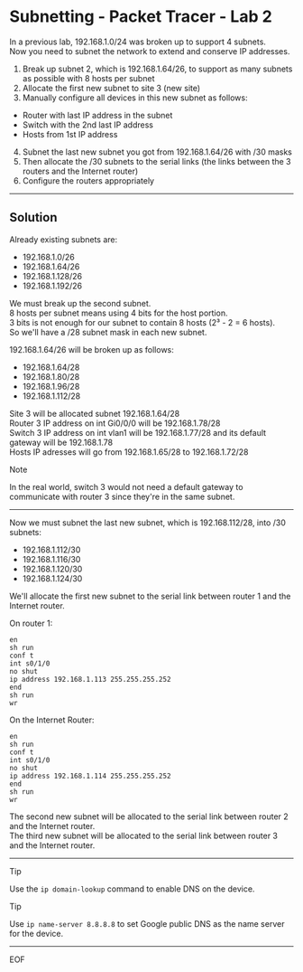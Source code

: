 # Subnetting - Packet Tracer - Lab 2

In a previous lab, 192.168.1.0/24 was broken up to support 4 subnets.  
Now you need to subnet the network to extend and conserve IP addresses.  
1. Break up subnet 2, which is 192.168.1.64/26, to support as many subnets as possible with 8 hosts per subnet
2. Allocate the first new subnet to site 3 (new site)
3. Manually configure all devices in this new subnet as follows:
* Router with last IP address in the subnet
* Switch with the 2nd last IP address
* Hosts from 1st IP address
4. Subnet the last new subnet you got from 192.168.1.64/26 with /30 masks
5. Then allocate the /30 subnets to the serial links (the links between the 3 routers and the Internet router)
6. Configure the routers appropriately

---

## Solution

Already existing subnets are:
- 192.168.1.0/26
- 192.168.1.64/26
- 192.168.1.128/26
- 192.168.1.192/26

We must break up the second subnet.  
8 hosts per subnet means using 4 bits for the host portion.  
3 bits is not enough for our subnet to contain 8 hosts (2³ - 2 = 6 hosts).  
So we'll have a /28 subnet mask in each new subnet. 

192.168.1.64/26 will be broken up as follows:
- 192.168.1.64/28
- 192.168.1.80/28
- 192.168.1.96/28
- 192.168.1.112/28

Site 3 will be allocated subnet 192.168.1.64/28  
Router 3 IP address on int Gi0/0/0 will be 192.168.1.78/28  
Switch 3 IP address on int vlan1 will be 192.168.1.77/28 and its default gateway will be 192.168.1.78  
Hosts IP adresses will go from 192.168.1.65/28 to 192.168.1.72/28  

>[!note]
>In the real world, switch 3 would not need a default gateway to communicate with router 3 since they're in the same subnet.

---

Now we must subnet the last new subnet, which is 192.168.112/28, into /30 subnets:
- 192.168.1.112/30
- 192.168.1.116/30
- 192.168.1.120/30
- 192.168.1.124/30
  
We'll allocate the first new subnet to the serial link between router 1 and the Internet router.

On router 1:
```
en
sh run
conf t
int s0/1/0
no shut
ip address 192.168.1.113 255.255.255.252
end
sh run
wr
```

On the Internet Router:
```
en
sh run
conf t
int s0/1/0
no shut
ip address 192.168.1.114 255.255.255.252
end
sh run
wr
```

The second new subnet will be allocated to the serial link between router 2 and the Internet router.  
The third new subnet will be allocated to the serial link between router 3 and the Internet router. 

---

>[!tip]
>Use the `ip domain-lookup` command to enable DNS on the device.

>[!tip]
>Use `ip name-server 8.8.8.8` to set Google public DNS as the name server for the device.

---
EOF
